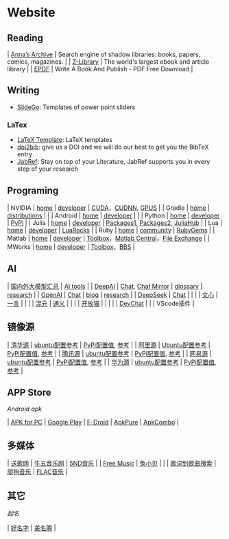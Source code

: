 # Website

## Reading

| [Anna’s Archive](https://annas-archive.org/) | Search engine of shadow libraries: books, papers, comics, magazines. |
| [Z-Library](https://singlelogin.re) | The world's largest ebook and article library |
| [EPDF](https://epdf.pub/) | Write A Book And Publish - PDF Free Download  |

## Writing

- [SlideGo](https://slidesgo.com/): Templates of power point sliders

### LaTex

- [LaTeX Template](http://www.latextemplates.com/): LaTeX templates
- [doi2bib](https://www.doi2bib.org): give us a DOI and we will do our best to get you the BibTeX entry
- [JabRef](https://www.jabref.org/): Stay on top of your Literature, JabRef supports you in every step of your research

## Programing


| NVIDIA  | [home](https://www.nvidia.com/)  | [developer](https://developer.nvidia.com/)  | [CUDA](https://developer.nvidia.com/cuda-zone)，[CUDNN](https://developer.nvidia.com/cudnn), [GPUS](https://bizon-tech.com/gpu-benchmarks)  | 
| Gradle  | [home](https://gradle.org/) | [distributions](https://services.gradle.org/distributions)  |   |
| Android | [home](https://www.android.com/) | [developer](https://developer.android.com/)  |   |
| Python  | [home](https://www.python.org/) | [developer](https://www.python.org/doc/)  | [PyPi](https://pypi.org/)  |
| Julia  | [home](https://julialang.org/) | [developer](https://docs.julialang.org/)  | [Packages1](https://julialang.org/packages/), [Packages2](https://juliapackages.com/), [JuliaHub](https://juliahub.com/ui/Packages)  |
| Lua  | [home](https://www.lua.org/) | [developer](https://www.lua.org/docs.html)  | [LuaRocks](https://luarocks.org/)  |
| Ruby  | [home](https://www.ruby-lang.org/) | [community](https://www.ruby-lang.org/en/community/)  | [RubyGems](https://rubygems.org/)  |
| Matlab  | [home](https://www.mathworks.com/) | [developer](https://www.mathworks.com/help/)  | [Toolbox](https://www.mathworks.com/products.html)，[Matlab Central](https://www.mathworks.com/matlabcentral/)，[File Exchange](https://www.mathworks.com/matlabcentral/fileexchange/)  |
| MWorks  | [home](https://www.tongyuan.cc/product/MWorks) | [developer](https://www.tongyuan.cc/technical-support)  | [Toolbox](https://www.tongyuan.cc/product/MWorksToolbox)，[BBS](https://bbs.tongyuan.cc/)  |

## AI

| [国内外大模型汇总](https://github.com/wgwang/LLMs-In-China)  |  [AI tools](https://ai-bot.cn/)   |
| [DeepAI](https://deepai.org/) | [Chat](https://deepai.org/chat), [Chat Mirror](https://linkss.lbbai.com/) | [glossary](https://deepai.org/definitions) | [research](https://deepai.org/research) |
| [OpenAI](https://openai.com/) | [Chat](https://chat.openai.com/) | [blog](https://openai.com/blog) | [research](https://openai.com/research) |
| [DeepSeek](https://www.deepseek.com/)  | [Chat](https://chat.deepseek.com/)  |   |   |
| [文心](https://wenxin.baidu.com/) |  [一言](https://yiyan.baidu.com/welcome) |  |  |
| [混元](https://hunyuan.tencent.com/) |  [通义](https://www.tongyi.com/) |  |  |
| [开放猫](https://openmao.com)  |  |  |  |
| [DevChat](https://web.devchat.ai/)  |   |   | VScode插件  |

## 镜像源

| [清华源](https://mirrors.tuna.tsinghua.edu.cn) | [ubuntu配置参考](https://mirrors.tuna.tsinghua.edu.cn/help/ubuntu/)  | [PyPi配置值](https://pypi.tuna.tsinghua.edu.cn/simple), [参考](https://mirrors.tuna.tsinghua.edu.cn/help/pypi/) |
| [阿里源](https://mirrors.aliyun.com) | [Ubuntu配置参考](https://developer.aliyun.com/mirror/ubuntu)  | [PyPi配置值](http://mirrors.aliyun.com/pypi/simple/), [参考](https://developer.aliyun.com/mirror/pypi) |
| [腾讯源](https://mirrors.cloud.tencent.com) | [ubuntu配置参考](https://mirrors.cloud.tencent.com/help/ubuntu.html)  | [PyPi配置值](https://mirrors.cloud.tencent.com/pypi/simple), [参考](https://mirrors.cloud.tencent.com/help/pypi.html) |
| [网易源](https://mirrors.163.com) | [ubuntu配置参考](https://mirrors.163.com/.help/ubuntu.html)  | [PyPi配置值](https://mirrors.163.com/pypi/simple/), [参考](https://mirrors.cloud.tencent.com/help/pypi.html) |
| [华为源](https://mirrors.huaweicloud.com) | [ubuntu配置参考](https://mirrors.huaweicloud.com/mirrorDetail/5ea14ecab05943f36fb75ee7)  | [PyPi配置值](https://repo.huaweicloud.com/repository/pypi/simple), [参考](https://developer.aliyun.com/mirror/pypi) |


## APP Store

*Android apk*

| [APK for PC](https://napkforpc.com/) | [Google Play](https://play.google.com/store/apps/)  | [F-Droid](https://f-droid.org/)  | [ApkPure](https://apkpure.com/)  | [ApkCombo](https://apkcombo.com/)   |


## 多媒体

| [送歌网](https://www.songe.cc/)  | [牛五音乐网](http://www.6002255.com/) | [5ND音乐](http://www.5nd.com/) |
| [Free Music](https://tools.liumingye.cn/music/#/) | [兔小贝](https://www.tuxiaobei.com)  |   |
| [歌词到歌曲搜索](https://www.musicenc.com/) | [顽狗音乐](https://music.dogged.cn/) | [FLAC音乐](http://www.ape-flac.com/) |



## 其它

*起名*

| [好名字](https://www.hmz.com)  | [美名腾](https://www.meimingteng.com/)  |
